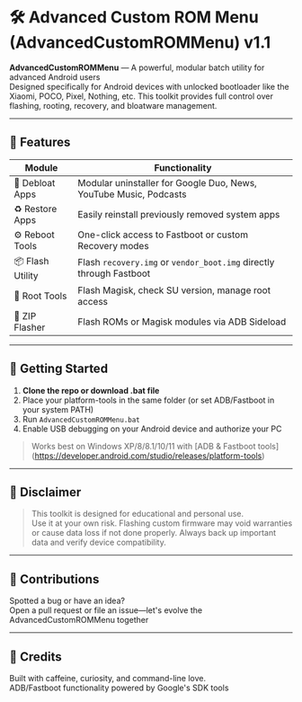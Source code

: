 # 🛠️ Advanced Custom ROM Menu (AdvancedCustomROMMenu) v1.1

**AdvancedCustomROMMenu** — A powerful, modular batch utility for advanced Android users  
Designed specifically for Android devices with unlocked bootloader like the Xiaomi, POCO, Pixel, Nothing, etc. This toolkit provides full control over flashing, rooting, recovery, and bloatware management.

---

## 🚀 Features

| Module            | Functionality                                                                 |
|------------------|--------------------------------------------------------------------------------|
| 🧼 Debloat Apps   | Modular uninstaller for Google Duo, News, YouTube Music, Podcasts              |
| ♻️ Restore Apps   | Easily reinstall previously removed system apps                               |
| ⚙️ Reboot Tools   | One-click access to Fastboot or custom Recovery modes                          |
| 📦 Flash Utility  | Flash `recovery.img` or `vendor_boot.img` directly through Fastboot           |
| 💉 Root Tools     | Flash Magisk, check SU version, manage root access                            |
| 📁 ZIP Flasher    | Flash ROMs or Magisk modules via ADB Sideload                                 |

---

## 📂 Getting Started

1. **Clone the repo or download .bat file**
2. Place your platform-tools in the same folder (or set ADB/Fastboot in your system PATH)
3. Run `AdvancedCustomROMMenu.bat`  
4. Enable USB debugging on your Android device and authorize your PC

> Works best on Windows XP/8/8.1/10/11 with [ADB & Fastboot tools] (https://developer.android.com/studio/releases/platform-tools)

---

## 🔐 Disclaimer

> This toolkit is designed for educational and personal use.  
Use it at your own risk. Flashing custom firmware may void warranties or cause data loss if not done properly. Always back up important data and verify device compatibility.

---


## 🤝 Contributions

Spotted a bug or have an idea?  
Open a pull request or file an issue—let's evolve the AdvancedCustomROMMenu together

---

## 🧠 Credits

Built with caffeine, curiosity, and command-line love.    
ADB/Fastboot functionality powered by Google's SDK tools  
